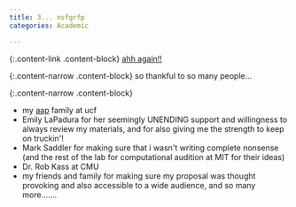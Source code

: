 ```yaml
---                                                                                                                                
title: 3... nsfgrfp
categories: Academic

---
```


{:.content-link .content-block}
[ahh again!!](https://www.ucf.edu/news/16-knights-earn-nsf-graduate-research-fellowships-most-in-ucf-history/)

{:.content-narrow .content-block}
so thankful to so many people...

{:.content-narrow .content-block}
- my [aap](https://academicsuccess.ucf.edu/aap/) family at ucf
- Emily LaPadura for her seemingly UNENDING support and willingness to always review my materials, and for also giving me the strength to keep on truckin'!
- Mark Saddler for making sure that i wasn't writing complete nonsense (and the rest of the lab for computational audition at MIT for their ideas)
- Dr. Rob Kass at CMU
- my friends and family for making sure my proposal was thought provoking and also accessible to a wide audience, and so many more.......
